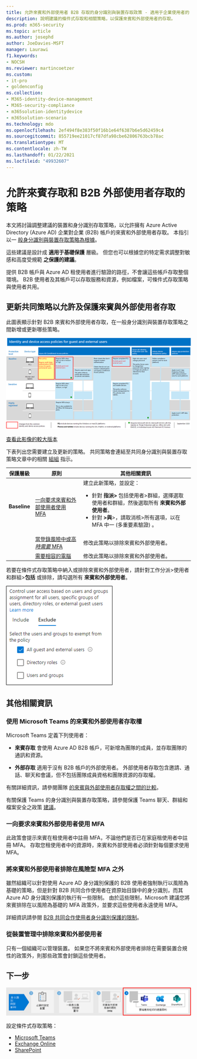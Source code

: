 ```yaml
---
title: 允許來賓和外部使用者 B2B 存取的身分識別與裝置存取政策 - 適用于企業使用者的 Microsoft 365 |Microsoft Docs
description: 說明建議的條件式存取和相關策略，以保護來賓和外部使用者的存取。
ms.prod: m365-security
ms.topic: article
ms.author: josephd
author: JoeDavies-MSFT
manager: Laurawi
f1.keywords:
- NOCSH
ms.reviewer: martincoetzer
ms.custom:
- it-pro
- goldenconfig
ms.collection:
- M365-identity-device-management
- M365-security-compliance
- m365solution-identitydevice
- m365solution-scenario
ms.technology: mdo
ms.openlocfilehash: 2ef494f8e383f50f16b1e64f6387b6e5d62459c4
ms.sourcegitcommit: 855719ee21017cf87dfa98cbe62806763bcb78ac
ms.translationtype: MT
ms.contentlocale: zh-TW
ms.lasthandoff: 01/22/2021
ms.locfileid: "49932607"
---
```

# <a name="policies-for-allowing-guest-access-and-b2b-external-user-access"></a>允許來賓存取和 B2B 外部使用者存取的策略

本文將討論調整建議的裝置和身分識別存取策略，以允許擁有 Azure Active Directory (Azure AD) 企業對企業 (B2B) 帳戶的來賓和外部使用者存取。 本指引以一 [般身分識別與裝置存取策略為根據](identity-access-policies.md)。

這些建議是設計成 **適用于基礎保護** 層級。 但您也可以根據您的特定需求調整對敏感和高度受規範 **之保護的建議**。 

提供 B2B 帳戶與 Azure AD 租使用者進行驗證的路徑，不會讓這些帳戶存取整個環境。 B2B 使用者及其帳戶可以存取服務和資源，例如檔案，可條件式存取策略與使用者共用。

## <a name="updating-the-common-policies-to-allow-and-protect-guests-and-external-user-access"></a>更新共同策略以允許及保護來賓與外部使用者存取

此圖表顯示針對 B2B 來賓和外部使用者存取，在一般身分識別與裝置存取策略之間新增或更新哪些策略。

[![保護來賓存取之策略更新摘要](../../media/microsoft-365-policies-configurations/identity-access-ruleset-guest.png)](https://github.com/MicrosoftDocs/microsoft-365-docs/raw/public/microsoft-365/media/microsoft-365-policies-configurations/identity-access-ruleset-guest.png)

[查看此影像的較大版本](https://github.com/MicrosoftDocs/microsoft-365-docs/raw/public/microsoft-365/media/microsoft-365-policies-configurations/identity-access-ruleset-guest.png)

下表列出您需要建立及更新的策略。 共同策略會連結至共同身分識別與裝置存取策略文章中的相關 [組組](identity-access-policies.md) 指示。

|保護層級|原則|其他相關資訊|
|---|---|---|
|**Baseline**|[一向要求來賓和外部使用者使用 MFA](identity-access-policies.md#require-mfa-based-on-sign-in-risk)|建立此新策略，並設定： <ul><li>針對 **指派>** 包括使用者>群組，選擇選取使用者和群組，然後選取所有 **來賓和外部使用者**。</li><li>針對 **>與**>，請取消核>所有選項，以在 MFA 中一 (多重要素驗證) 。</li></ul>|
||[當登錄風險中或高 *時需要* MFA](identity-access-policies.md#require-mfa-based-on-sign-in-risk)|修改此策略以排除來賓和外部使用者。|
||[需要相容的電腦](identity-access-policies.md#require-compliant-pcs-but-not-compliant-phones-and-tablets)|修改此策略以排除來賓和外部使用者。|

若要在條件式存取策略中納入或排除來賓和外部使用者，請針對工作分派>使用者和群組>**包括** 或排除，請勾選所有 **來賓和外部使用者**。

![排除來賓和外部使用者之控制項的螢幕畫面](../../media/microsoft-365-policies-configurations/identity-access-exclude-guests-ui.png)

## <a name="more-information"></a>其他相關資訊

### <a name="guests-and-external-user-access-with-microsoft-teams"></a>使用 Microsoft Teams 的來賓和外部使用者存取權

Microsoft Teams 定義下列使用者：

- **來賓存取** 會使用 Azure AD B2B 帳戶，可新增為團隊的成員，並存取團隊的通訊和資源。

- **外部存取** 適用于沒有 B2B 帳戶的外部使用者。 外部使用者存取包含邀請、通話、聊天和會議，但不包括團隊成員資格和團隊資源的存取權。

有關詳細資訊，請參閱團隊 [的來賓與外部使用者存取權之間的比較](https://docs.microsoft.com/microsoftteams/communicate-with-users-from-other-organizations#compare-external-and-guest-access)。

有關保護 Teams 的身分識別與裝置存取策略，請參閱保護 Teams 聊天、群組和檔案安全之政策 [建議](teams-access-policies.md)。

### <a name="require-mfa-always-for-guest-and-external-users"></a>一向要求來賓和外部使用者使用 MFA

此政策會提示來賓在租使用者中註冊 MFA，不論他們是否已在家庭租使用者中註冊 MFA。 存取您租使用者中的資源時，來賓和外部使用者必須針對每個要求使用 MFA。

### <a name="excluding-guests-and-external-users-from-risk-based-mfa"></a>將來賓和外部使用者排除在風險型 MFA 之外

雖然組織可以針對使用 Azure AD 身分識別保護的 B2B 使用者強制執行以風險為基礎的策略，但是針對 B2B 共同合作使用者在資原始目錄中的身分識別，而其 Azure AD 身分識別保護的執行有一些限制。 由於這些限制，Microsoft 建議您將來賓排除在以風險為基礎的 MFA 政策外，並要求這些使用者永遠使用 MFA。

詳細資訊請參閱 [B2B 共同合作使用者身分識別保護的限制](https://docs.microsoft.com/azure/active-directory/identity-protection/concept-identity-protection-b2b#limitations-of-identity-protection-for-b2b-collaboration-users)。

### <a name="excluding-guests-and-external-users-from-device-management"></a>從裝置管理中排除來賓和外部使用者

只有一個組織可以管理裝置。 如果您不將來賓和外部使用者排除在需要裝置合規性的政策外，則那些政策會封鎖這些使用者。

## <a name="next-step"></a>下一步

![步驟 4：Microsoft 365 雲端應用程式政策](../../media/microsoft-365-policies-configurations/identity-device-access-steps-next-step-4.png)

設定條件式存取策略：

- [Microsoft Teams](teams-access-policies.md)
- [Exchange Online](secure-email-recommended-policies.md)
- [SharePoint](sharepoint-file-access-policies.md)
